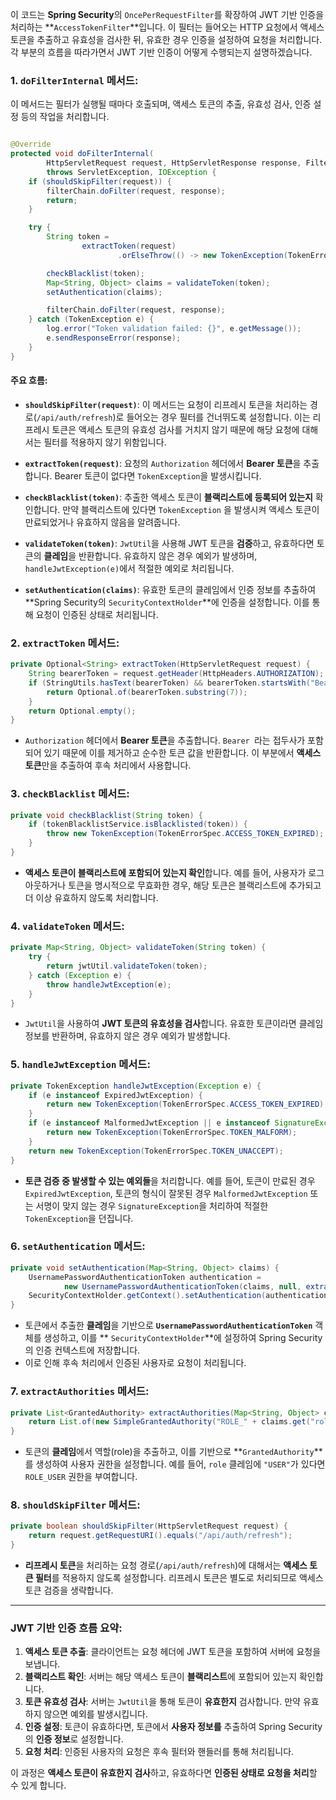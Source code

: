 이 코드는 **Spring Security**의 `OncePerRequestFilter`를 확장하여 JWT 기반 인증을 처리하는 **`AccessTokenFilter`**입니다.
이 필터는 들어오는 HTTP 요청에서 액세스 토큰을 추출하고 유효성을 검사한 뒤, 유효한 경우 인증을 설정하여 요청을 처리합니다. 각 부분의 흐름을 따라가면서 JWT 기반 인증이
어떻게 수행되는지 설명하겠습니다.

### 1. **`doFilterInternal` 메서드**:

이 메서드는 필터가 실행될 때마다 호출되며, 액세스 토큰의 추출, 유효성 검사, 인증 설정 등의 작업을 처리합니다.

```java

@Override
protected void doFilterInternal(
        HttpServletRequest request, HttpServletResponse response, FilterChain filterChain)
        throws ServletException, IOException {
    if (shouldSkipFilter(request)) {
        filterChain.doFilter(request, response);
        return;
    }

    try {
        String token =
                extractToken(request)
                        .orElseThrow(() -> new TokenException(TokenErrorSpec.TOKEN_UNACCEPT));

        checkBlacklist(token);
        Map<String, Object> claims = validateToken(token);
        setAuthentication(claims);

        filterChain.doFilter(request, response);
    } catch (TokenException e) {
        log.error("Token validation failed: {}", e.getMessage());
        e.sendResponseError(response);
    }
}
```

#### 주요 흐름:

- **`shouldSkipFilter(request)`**: 이 메서드는 요청이 리프레시 토큰을 처리하는 경로(`/api/auth/refresh`)로 들어오는 경우 필터를
  건너뛰도록 설정합니다. 이는 리프레시 토큰은 액세스 토큰의 유효성 검사를 거치지 않기 때문에 해당 요청에 대해서는 필터를 적용하지 않기 위함입니다.

- **`extractToken(request)`**: 요청의 `Authorization` 헤더에서 **Bearer 토큰**을 추출합니다. Bearer 토큰이 없다면
  `TokenException`을 발생시킵니다.

- **`checkBlacklist(token)`**: 추출한 액세스 토큰이 **블랙리스트에 등록되어 있는지** 확인합니다. 만약 블랙리스트에 있다면 `TokenException`
  을 발생시켜 액세스 토큰이 만료되었거나 유효하지 않음을 알려줍니다.

- **`validateToken(token)`**: `JwtUtil`을 사용해 JWT 토큰을 **검증**하고, 유효하다면 토큰의 **클레임**을 반환합니다. 유효하지 않은 경우
  예외가 발생하며, `handleJwtException(e)`에서 적절한 예외로 처리됩니다.

- **`setAuthentication(claims)`**: 유효한 토큰의 클레임에서 인증 정보를 추출하여 **Spring Security의
  `SecurityContextHolder`**에 인증을 설정합니다. 이를 통해 요청이 인증된 상태로 처리됩니다.

### 2. **`extractToken` 메서드**:

```java
private Optional<String> extractToken(HttpServletRequest request) {
    String bearerToken = request.getHeader(HttpHeaders.AUTHORIZATION);
    if (StringUtils.hasText(bearerToken) && bearerToken.startsWith("Bearer ")) {
        return Optional.of(bearerToken.substring(7));
    }
    return Optional.empty();
}
```

- `Authorization` 헤더에서 **Bearer 토큰**을 추출합니다. `Bearer `라는 접두사가 포함되어 있기 때문에 이를 제거하고 순수한 토큰 값을 반환합니다. 이
  부분에서 **액세스 토큰**만을 추출하여 후속 처리에서 사용합니다.

### 3. **`checkBlacklist` 메서드**:

```java
private void checkBlacklist(String token) {
    if (tokenBlacklistService.isBlacklisted(token)) {
        throw new TokenException(TokenErrorSpec.ACCESS_TOKEN_EXPIRED);
    }
}
```

- **액세스 토큰이 블랙리스트에 포함되어 있는지 확인**합니다. 예를 들어, 사용자가 로그아웃하거나 토큰을 명시적으로 무효화한 경우, 해당 토큰은 블랙리스트에 추가되고 더 이상
  유효하지 않도록 처리합니다.

### 4. **`validateToken` 메서드**:

```java
private Map<String, Object> validateToken(String token) {
    try {
        return jwtUtil.validateToken(token);
    } catch (Exception e) {
        throw handleJwtException(e);
    }
}
```

- `JwtUtil`을 사용하여 **JWT 토큰의 유효성을 검사**합니다. 유효한 토큰이라면 클레임 정보를 반환하며, 유효하지 않은 경우 예외가 발생합니다.

### 5. **`handleJwtException` 메서드**:

```java
private TokenException handleJwtException(Exception e) {
    if (e instanceof ExpiredJwtException) {
        return new TokenException(TokenErrorSpec.ACCESS_TOKEN_EXPIRED);
    }
    if (e instanceof MalformedJwtException || e instanceof SignatureException) {
        return new TokenException(TokenErrorSpec.TOKEN_MALFORM);
    }
    return new TokenException(TokenErrorSpec.TOKEN_UNACCEPT);
}
```

- **토큰 검증 중 발생할 수 있는 예외들**을 처리합니다. 예를 들어, 토큰이 만료된 경우 `ExpiredJwtException`, 토큰의 형식이 잘못된 경우
  `MalformedJwtException` 또는 서명이 맞지 않는 경우 `SignatureException`을 처리하여 적절한 `TokenException`을 던집니다.

### 6. **`setAuthentication` 메서드**:

```java
private void setAuthentication(Map<String, Object> claims) {
    UsernamePasswordAuthenticationToken authentication =
            new UsernamePasswordAuthenticationToken(claims, null, extractAuthorities(claims));
    SecurityContextHolder.getContext().setAuthentication(authentication);
}
```

- 토큰에서 추출한 **클레임**을 기반으로 **`UsernamePasswordAuthenticationToken`** 객체를 생성하고, 이를 **
  `SecurityContextHolder`**에 설정하여 Spring Security의 인증 컨텍스트에 저장합니다.
- 이로 인해 후속 처리에서 인증된 사용자로 요청이 처리됩니다.

### 7. **`extractAuthorities` 메서드**:

```java
private List<GrantedAuthority> extractAuthorities(Map<String, Object> claims) {
    return List.of(new SimpleGrantedAuthority("ROLE_" + claims.get("role")));
}
```

- 토큰의 **클레임**에서 역할(role)을 추출하고, 이를 기반으로 **`GrantedAuthority`**를 생성하여 사용자 권한을 설정합니다. 예를 들어, `role`
  클레임에 `"USER"`가 있다면 `ROLE_USER` 권한을 부여합니다.

### 8. **`shouldSkipFilter` 메서드**:

```java
private boolean shouldSkipFilter(HttpServletRequest request) {
    return request.getRequestURI().equals("/api/auth/refresh");
}
```

- **리프레시 토큰**을 처리하는 요청 경로(`/api/auth/refresh`)에 대해서는 **액세스 토큰 필터**를 적용하지 않도록 설정합니다. 리프레시 토큰은 별도로
  처리되므로 액세스 토큰 검증을 생략합니다.

---

### **JWT 기반 인증 흐름 요약**:

1. **액세스 토큰 추출**: 클라이언트는 요청 헤더에 JWT 토큰을 포함하여 서버에 요청을 보냅니다.
2. **블랙리스트 확인**: 서버는 해당 액세스 토큰이 **블랙리스트**에 포함되어 있는지 확인합니다.
3. **토큰 유효성 검사**: 서버는 `JwtUtil`을 통해 토큰이 **유효한지** 검사합니다. 만약 유효하지 않으면 예외를 발생시킵니다.
4. **인증 설정**: 토큰이 유효하다면, 토큰에서 **사용자 정보를** 추출하여 Spring Security의 **인증 정보**로 설정합니다.
5. **요청 처리**: 인증된 사용자의 요청은 후속 필터와 핸들러를 통해 처리됩니다.

이 과정은 **액세스 토큰이 유효한지 검사**하고, 유효하다면 **인증된 상태로 요청을 처리**할 수 있게 합니다.